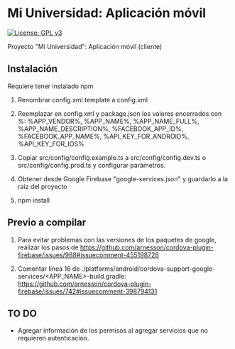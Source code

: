# Mi Universidad: Aplicación móvil
[![License: GPL v3](https://img.shields.io/badge/License-GPL%20v3-blue.svg)](https://www.gnu.org/licenses/gpl-3.0)

Proyecto "Mi Universidad": Aplicación móvil (cliente)

## Instalación

Requiere tener instalado npm

1. Renombrar config.xml.template a config.xml

2. Reemplazar en config.xml y package.json los valores encerrados con %: %APP_VENDOR%, %APP_NAME%, %APP_NAME_FULL%, %APP_NAME_DESCRIPTION%, %FACEBOOK_APP_ID%, %FACEBOOK_APP_NAME%, %API_KEY_FOR_ANDROID%, %API_KEY_FOR_IOS%

3. Copiar src/config/config.example.ts a src/config/config.dev.ts o src/config/config.prod.ts y configurar parámetros.

4. Obtener desde Google Firebase "google-services.json" y guardarlo a la raiz del proyecto 

5. npm install

## Previo a compilar

1. Para evitar problemas con las versiones de los paquetes de google, realizar los pasos de https://github.com/arnesson/cordova-plugin-firebase/issues/988#issuecomment-455198728

2. Comentar línea 16 de ./platforms/android/cordova-support-google-services/<APP_NAME>-build.gradle: https://github.com/arnesson/cordova-plugin-firebase/issues/742#issuecomment-398794131

## TO DO

* Agregar información de los permisos al agregar servicios que no requieren autenticación.
